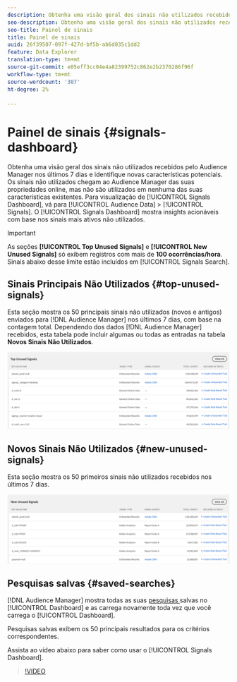 ```yaml
---
description: Obtenha uma visão geral dos sinais não utilizados recebidos pelo Audience Manager nos últimos 7 dias e identifique novas características potenciais. Os sinais não utilizados chegam ao Audience Manager das suas propriedades online, mas não são utilizados em nenhuma das suas características existentes. Para visualização do Painel de Sinais, vá até Dados de Audiência > Sinais. O Painel de Sinais mostra insights acionáveis com base nos sinais mais ativos não utilizados.
seo-description: Obtenha uma visão geral dos sinais não utilizados recebidos pelo Audience Manager nos últimos 7 dias e identifique novas características potenciais. Os sinais não utilizados chegam ao Audience Manager das suas propriedades online, mas não são utilizados em nenhuma das suas características existentes. Para visualização do Painel de Sinais, vá até Dados de Audiência > Sinais. O Painel de Sinais mostra insights acionáveis com base nos sinais mais ativos não utilizados.
seo-title: Painel de sinais
title: Painel de sinais
uuid: 26f39507-097f-427d-bf5b-ab6d035c1dd2
feature: Data Explorer
translation-type: tm+mt
source-git-commit: e05eff3cc04e4a82399752c862e2b2370286f96f
workflow-type: tm+mt
source-wordcount: '307'
ht-degree: 2%

---
```



# Painel de sinais {#signals-dashboard}

Obtenha uma visão geral dos sinais não utilizados recebidos pelo Audience Manager nos últimos 7 dias e identifique novas características potenciais. Os sinais não utilizados chegam ao Audience Manager das suas propriedades online, mas não são utilizados em nenhuma das suas características existentes. Para visualização de [!UICONTROL Signals Dashboard], vá para [!UICONTROL Audience Data] > [!UICONTROL Signals]. O [!UICONTROL Signals Dashboard] mostra insights acionáveis com base nos sinais mais ativos não utilizados.

>[!IMPORTANT]
>
>As seções **[!UICONTROL Top Unused Signals]** e **[!UICONTROL New Unused Signals]** só exibem registros com mais de **100 ocorrências/hora**. Sinais abaixo desse limite estão incluídos em [!UICONTROL Signals Search].

## Sinais Principais Não Utilizados {#top-unused-signals}

Esta seção mostra os 50 principais sinais não utilizados (novos e antigos) enviados para [!DNL Audience Manager] nos últimos 7 dias, com base na contagem total. Dependendo dos dados [!DNL Audience Manager] recebidos, esta tabela pode incluir algumas ou todas as entradas na tabela **Novos Sinais Não Utilizados**.

![](assets/signals-top-unused.png)

## Novos Sinais Não Utilizados {#new-unused-signals}

Esta seção mostra os 50 primeiros sinais não utilizados recebidos nos últimos 7 dias.

![](assets/signals-new-unused.png)

## Pesquisas salvas {#saved-searches}

[!DNL Audience Manager] mostra todas as suas  [pesquisas ](../../features/data-explorer/data-explorer-signals-search/data-explorer-save-search.md) salvas no  [!UICONTROL Dashboard] e as carrega novamente toda vez que você carrega o  [!UICONTROL Dashboard].

Pesquisas salvas exibem os 50 principais resultados para os critérios correspondentes.

Assista ao vídeo abaixo para saber como usar o [!UICONTROL Signals Dashboard].
>[!VIDEO](https://video.tv.adobe.com/v/25151/)